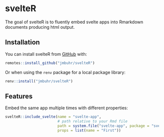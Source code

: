 
<!-- README.md is generated from README.Rmd. Please edit that file -->

# svelteR

<!-- badges: start -->
<!-- badges: end -->

The goal of svelteR is to fluently embed svelte apps into Rmarkdown
documents producing html output.

## Installation

You can install svelteR from [GitHub](https://github.com/) with:

``` r
remotes::install_github("jmbuhr/svelteR")
```

Or when using the `renv` package for a local package library:

``` r
renv::install("jmbuhr/svelteR")
```

## Features

Embed the same app multiple times with different properties:

``` r
svelteR::include_svelte(name = "svelte-app",
                        # path relative to your Rmd file
                        path = system.file("svelte-app", package = "svelteR"),
                        props = list(name = "First"))
```
